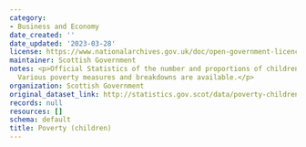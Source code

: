 ```yaml
---
category:
- Business and Economy
date_created: ''
date_updated: '2023-03-28'
license: https://www.nationalarchives.gov.uk/doc/open-government-licence/version/3/
maintainer: Scottish Government
notes: <p>Official Statistics of the number and proportions of children in poverty.
  Various poverty measures and breakdowns are available.</p>
organization: Scottish Government
original_dataset_link: http://statistics.gov.scot/data/poverty-children
records: null
resources: []
schema: default
title: Poverty (children)
---
```


